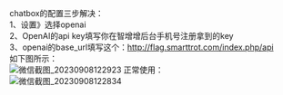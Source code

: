 chatbox的配置三步解决：<br>
1、设置》选择openai <br>
2、OpenAI的api key填写你在智增增后台手机号注册拿到的key <br>
3、openai的base_url填写这个：http://flag.smarttrot.com/index.php/api <br>
如下图所示： <br>
![微信截图_20230908122923](https://github.com/xing61/xiaoyi-robot/assets/38256442/92d7ecda-1125-4104-a612-95efdec2c68b)
正常使用： <br>
![微信截图_20230908122834](https://github.com/xing61/xiaoyi-robot/assets/38256442/799c21e6-458f-4c30-aa91-e51000edb723)
